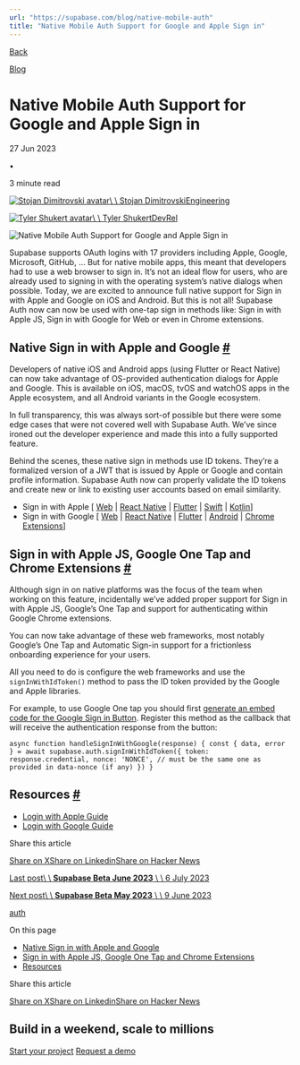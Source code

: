 ```yaml
---
url: "https://supabase.com/blog/native-mobile-auth"
title: "Native Mobile Auth Support for Google and Apple Sign in"
---
```


[Back](https://supabase.com/blog)

[Blog](https://supabase.com/blog)

# Native Mobile Auth Support for Google and Apple Sign in

27 Jun 2023

•

3 minute read

[![Stojan Dimitrovski avatar](https://supabase.com/_next/image?url=https%3A%2F%2Fgithub.com%2Fhf.png&w=96&q=75&dpl=dpl_7FY8EmFQ6G3YqautJ4Fvh1viLnvu)\\
\\
Stojan DimitrovskiEngineering](https://github.com/hf)

[![Tyler Shukert avatar](https://supabase.com/_next/image?url=https%3A%2F%2Fgithub.com%2Fdshukertjr.png&w=96&q=75&dpl=dpl_7FY8EmFQ6G3YqautJ4Fvh1viLnvu)\\
\\
Tyler ShukertDevRel](https://twitter.com/dshukertjr)

![Native Mobile Auth Support for Google and Apple Sign in](https://supabase.com/_next/image?url=%2Fimages%2Fblog%2Fnative-mobile-auth%2Fnative-mobile-auth.png&w=3840&q=100&dpl=dpl_7FY8EmFQ6G3YqautJ4Fvh1viLnvu)

Supabase supports OAuth logins with 17 providers including Apple, Google, Microsoft, GitHub, … But for native mobile apps, this meant that developers had to use a web browser to sign in. It’s not an ideal flow for users, who are already used to signing in with the operating system’s native dialogs when possible. Today, we are excited to announce full native support for Sign in with Apple and Google on iOS and Android. But this is not all! Supabase Auth now can now be used with one-tap sign in methods like: Sign in with Apple JS, Sign in with Google for Web or even in Chrome extensions.

## Native Sign in with Apple and Google [\#](https://supabase.com/blog/native-mobile-auth\#native-sign-in-with-apple-and-google)

Developers of native iOS and Android apps (using Flutter or React Native) can now take advantage of OS-provided authentication dialogs for Apple and Google. This is available on iOS, macOS, tvOS and watchOS apps in the Apple ecosystem, and all Android variants in the Google ecosystem.

In full transparency, this was always sort-of possible but there were some edge cases that were not covered well with Supabase Auth. We’ve since ironed out the developer experience and made this into a fully supported feature.

Behind the scenes, these native sign in methods use ID tokens. They’re a formalized version of a JWT that is issued by Apple or Google and contain profile information. Supabase Auth now can properly validate the ID tokens and create new or link to existing user accounts based on email similarity.

- Sign in with Apple \[ [Web](https://supabase.com/docs/guides/auth/social-login/auth-apple?platform=web) \| [React Native](https://supabase.com/docs/guides/auth/social-login/auth-apple?platform=react-native) \| [Flutter](https://supabase.com/docs/guides/auth/social-login/auth-apple?platform=flutter) \| [Swift](https://supabase.com/docs/guides/auth/social-login/auth-apple?platform=swift) \| [Kotlin](https://supabase.com/docs/guides/auth/social-login/auth-apple?platform=kotlin)\]
- Sign in with Google \[ [Web](https://supabase.com/docs/guides/auth/social-login/auth-google?platform=web) \| [React Native](https://supabase.com/docs/guides/auth/social-login/auth-google?platform=react-native) \| [Flutter](https://supabase.com/docs/guides/auth/social-login/auth-google?platform=flutter) \| [Android](https://supabase.com/docs/guides/auth/social-login/auth-google?platform=android) \| [Chrome Extensions](https://supabase.com/docs/guides/auth/social-login/auth-google?platform=chrome-extensions)\]

## Sign in with Apple JS, Google One Tap and Chrome Extensions [\#](https://supabase.com/blog/native-mobile-auth\#sign-in-with-apple-js-google-one-tap-and-chrome-extensions)

Although sign in on native platforms was the focus of the team when working on this feature, incidentally we’ve added proper support for Sign in with Apple JS, Google’s One Tap and support for authenticating within Google Chrome extensions.

You can now take advantage of these web frameworks, most notably Google’s One Tap and Automatic Sign-in support for a frictionless onboarding experience for your users.

All you need to do is configure the web frameworks and use the `signInWithIdToken()` method to pass the ID token provided by the Google and Apple libraries.

For example, to use Google One tap you should first [generate an embed code for the Google Sign in Button](https://developers.google.com/identity/gsi/web/tools/configurator). Register this method as the callback that will receive the authentication response from the button:

`
async function handleSignInWithGoogle(response) {
const { data, error } = await supabase.auth.signInWithIdToken({
    token: response.credential,
    nonce: 'NONCE', // must be the same one as provided in data-nonce (if any)
})
}
`

## Resources [\#](https://supabase.com/blog/native-mobile-auth\#resources)

- [Login with Apple Guide](https://supabase.com/docs/guides/auth/social-login/auth-apple)
- [Login with Google Guide](https://supabase.com/docs/guides/auth/social-login/auth-google)

Share this article

[Share on X](https://twitter.com/intent/tweet?url=https%3A%2F%2Fsupabase.com%2Fblog%2Fnative-mobile-auth&text=Native%20Mobile%20Auth%20Support%20for%20Google%20and%20Apple%20Sign%20in)[Share on Linkedin](https://www.linkedin.com/shareArticle?url=https%3A%2F%2Fsupabase.com%2Fblog%2Fnative-mobile-auth&text=Native%20Mobile%20Auth%20Support%20for%20Google%20and%20Apple%20Sign%20in)[Share on Hacker News](https://news.ycombinator.com/submitlink?u=https%3A%2F%2Fsupabase.com%2Fblog%2Fnative-mobile-auth&t=Native%20Mobile%20Auth%20Support%20for%20Google%20and%20Apple%20Sign%20in)

[Last post\\
\\
**Supabase Beta June 2023** \\
\\
6 July 2023](https://supabase.com/blog/supabase-beta-update-june-2023)

[Next post\\
\\
**Supabase Beta May 2023** \\
\\
9 June 2023](https://supabase.com/blog/supabase-beta-update-may-2023)

[auth](https://supabase.com/blog/tags/auth)

On this page

- [Native Sign in with Apple and Google](https://supabase.com/blog/native-mobile-auth#native-sign-in-with-apple-and-google)
- [Sign in with Apple JS, Google One Tap and Chrome Extensions](https://supabase.com/blog/native-mobile-auth#sign-in-with-apple-js-google-one-tap-and-chrome-extensions)
- [Resources](https://supabase.com/blog/native-mobile-auth#resources)

Share this article

[Share on X](https://twitter.com/intent/tweet?url=https%3A%2F%2Fsupabase.com%2Fblog%2Fnative-mobile-auth&text=Native%20Mobile%20Auth%20Support%20for%20Google%20and%20Apple%20Sign%20in)[Share on Linkedin](https://www.linkedin.com/shareArticle?url=https%3A%2F%2Fsupabase.com%2Fblog%2Fnative-mobile-auth&text=Native%20Mobile%20Auth%20Support%20for%20Google%20and%20Apple%20Sign%20in)[Share on Hacker News](https://news.ycombinator.com/submitlink?u=https%3A%2F%2Fsupabase.com%2Fblog%2Fnative-mobile-auth&t=Native%20Mobile%20Auth%20Support%20for%20Google%20and%20Apple%20Sign%20in)

## Build in a weekend, scale to millions

[Start your project](https://supabase.com/dashboard) [Request a demo](https://supabase.com/contact/sales)